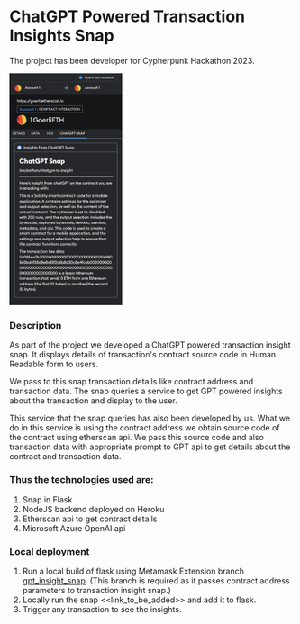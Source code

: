 # ChatGPT Powered Transaction Insights Snap

The project has been developer for Cypherpunk Hackathon 2023.

<img src="https://github.com/MetaMask/gpt-txn-insights/blob/main/demo/demo1.png?raw=true" width="200px" />

### Description
As part of the project we developed a ChatGPT powered transaction insight snap. It displays details of transaction's contract source code in Human Readable form to users.

We pass to this snap transaction details like contract address and transaction data. The snap queries a service to get GPT powered insights about the transaction and display to the user.

This service that the snap queries has also been developed by us. What we do in this service is using the contract address we obtain source code of the contract using etherscan api. We pass this source code and also transaction data with appropriate prompt to GPT api to get details about the contract and transaction data.

### Thus the technologies used are:
1. Snap in Flask
2. NodeJS backend deployed on Heroku
3. Etherscan api to get contract details
4. Microsoft Azure OpenAI api

### Local deployment
1. Run a local build of flask using Metamask Extension branch [gpt_insight_snap](https://github.com/MetaMask/metamask-extension/tree/gpt_insight_snap). (This branch is required as it passes contract address parameters to transaction insight snap.)
2. Locally run the snap <<link_to_be_added>> and add it to flask.
3. Trigger any transaction to see the insights.
